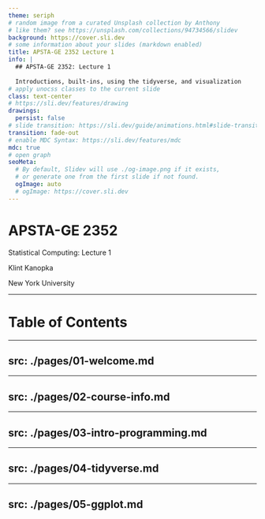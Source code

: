 ```yaml
---
theme: seriph
# random image from a curated Unsplash collection by Anthony
# like them? see https://unsplash.com/collections/94734566/slidev
background: https://cover.sli.dev
# some information about your slides (markdown enabled)
title: APSTA-GE 2352 Lecture 1
info: |
  ## APSTA-GE 2352: Lecture 1
  
  Introductions, built-ins, using the tidyverse, and visualization
# apply unocss classes to the current slide
class: text-center
# https://sli.dev/features/drawing
drawings:
  persist: false
# slide transition: https://sli.dev/guide/animations.html#slide-transitions
transition: fade-out
# enable MDC Syntax: https://sli.dev/features/mdc
mdc: true
# open graph
seoMeta:
  # By default, Slidev will use ./og-image.png if it exists,
  # or generate one from the first slide if not found.
  ogImage: auto
  # ogImage: https://cover.sli.dev
---
```


# APSTA-GE 2352

Statistical Computing: Lecture 1

Klint Kanopka

New York University

<!--
The last comment block of each slide will be treated as slide notes. It will be visible and editable in Presenter Mode along with the slide. [Read more in the docs](https://sli.dev/guide/syntax.html#notes)
-->

---

# Table of Contents

<Toc text-sm minDepth="1" maxDepth="1" />

---
src: ./pages/01-welcome.md
---

---
src: ./pages/02-course-info.md
---

---
src: ./pages/03-intro-programming.md
---

---
src: ./pages/04-tidyverse.md
---

---
src: ./pages/05-ggplot.md
---
